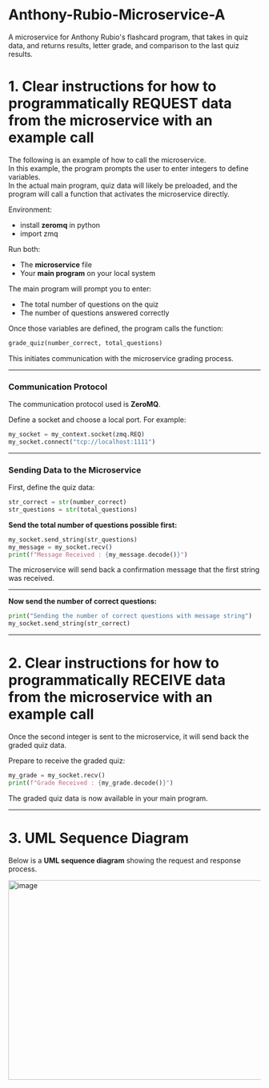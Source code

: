 # Anthony-Rubio-Microservice-A
A microservice for Anthony Rubio's flashcard program, that takes in quiz data, and returns results, letter grade, and comparison to the last quiz results.

# 1. Clear instructions for how to programmatically **REQUEST** data from the microservice with an example call

The following is an example of how to call the microservice.  
In this example, the program prompts the user to enter integers to define variables.  
In the actual main program, quiz data will likely be preloaded, and the program will call a function that activates the microservice directly.

Environment:
- install **zeromq** in python
- import zmq
  
Run both:
- The **microservice** file  
- Your **main program** on your local system  

The main program will prompt you to enter:
- The total number of questions on the quiz  
- The number of questions answered correctly  

Once those variables are defined, the program calls the function:

```python
grade_quiz(number_correct, total_questions)
```

This initiates communication with the microservice grading process.

---

### Communication Protocol
The communication protocol used is **ZeroMQ**.  

Define a socket and choose a local port. For example:

```python
my_socket = my_context.socket(zmq.REQ)
my_socket.connect("tcp://localhost:1111")
```

---

### Sending Data to the Microservice

First, define the quiz data:

```python
str_correct = str(number_correct)
str_questions = str(total_questions)
```

**Send the total number of questions possible first:**

```python
my_socket.send_string(str_questions)
my_message = my_socket.recv()
print(f"Message Received : {my_message.decode()}")
```

The microservice will send back a confirmation message that the first string was received.

---

**Now send the number of correct questions:**

```python
print("Sending the number of correct questions with message string")
my_socket.send_string(str_correct)
```

---

# 2. Clear instructions for how to programmatically **RECEIVE** data from the microservice with an example call

Once the second integer is sent to the microservice, it will send back the graded quiz data.

Prepare to receive the graded quiz:

```python
my_grade = my_socket.recv()
print(f"Grade Received : {my_grade.decode()}")
```

The graded quiz data is now available in your main program.

---

# 3. UML Sequence Diagram

Below is a **UML sequence diagram** showing the request and response process.  

<img width="581" height="398" alt="image" src="https://github.com/user-attachments/assets/15fbe3b9-b584-4147-9ab3-a220602c45b8" />




